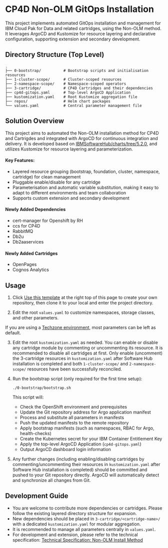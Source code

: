 # CP4D Non-OLM GitOps Installation

This project implements automated GitOps installation and management for IBM Cloud Pak for Data and related cartridges, using the Non-OLM method. It leverages ArgoCD and Kustomize for resource layering and declarative configuration, supporting extension and secondary development.

## Directory Structure (Top Level)
```
.
├── 0-bootstrap/          # Bootstrap scripts and initialisation resources
├── 1-cluster-scope/      # Cluster-scoped resources
├── 2-namespace-scope/    # Namespace-scoped operators
├── 3-cartridge/          # CP4D Cartridges and their dependencies
├── cp4d-gitops.yaml      # Top-level ArgoCD Application
├── kustomization.yaml    # Root Kustomize aggregation file
├── repos/                # Helm chart packages
└── values.yaml           # Central parameter management file
```

## Solution Overview

This project aims to automated the Non-OLM installation method for CP4D and Cartrigdes and integrated with ArgoCD for continuous integration and delivery. It is developed based on [IBMSoftwareHub/charts/tree/5.2.0](https://github.ibm.com/IBMSoftwareHub/charts/tree/5.2.0), and utilizes Kustomize for resource layering and parameterization.

#### Key Features:
- Layered resource grouping (bootstrap, foundation, cluster, namespace, cartridge) for clean management
- Pluggable enable/disable for any cartridge
- Parameterisation and automatic variable substitution, making it easy to adapt to different environments and team collaboration
- Supports custom extension and secondary development

#### Newly Added Dependencies
- cert-manager for Openshift by RH
- ccs for CP4D
- RabbitMQ
- Db2u
- Db2aaservices

#### Newly Added Cartridges

- OpenPages
- Cognos Analytics

## Usage

1. Click [Use this template](https://github.com/new?template_name=non-olm-cp4d-gitops&template_owner=gitops-cp4d) at the right top of this page to create your own repository, then clone it to your local and enter the project directory.

2. Edit the root `values.yaml` to customize namespaces, storage classes, and other parameters.  

If you are using a [Techzone environment](https://techzone.ibm.com/collection/tech-zone-certified-base-images/journey-base-open-shift), most parameters can be left as default.

3. Edit the root `kustomization.yaml` as needed. You can enable or disable any cartridge module by commenting or uncommenting its resource. It is recommended to disable all cartridges at first. Only enable (uncomment) the 3-cartridge resources in `kustomization.yaml` after Software Hub installation is completed and both `1-cluster-scope/` and `2-namespace-scope/` resources have been successfully reconciled.


4. Run the bootstrap script (only required for the first time setup):
    ```
    ./0-bootstrap/bootstrap.sh
    ```
    This script will:
    - Check the OpenShift environment and prerequisites
    - Update the Git repository address for Argo application manifest
    - Process and substitute all parameters in manifests
    - Push the updated manifests to the remote repository
    - Apply bootstrap manifests (such as namespaces, RBAC for Argo, health-checks)
    - Create the Kubernetes secret for your IBM Container Entitlement Key
    - Apply the top-level ArgoCD Application (`cp4d-gitops.yaml`)
    - Output ArgoCD dashboard login information

5. Any further changes (including enabling/disabling cartridges by commenting/uncommenting their resources in `kustomization.yaml` after Software Hub installation is completed) should be committed and pushed to your Git repository directly. ArgoCD will automatically detect and synchronize all changes from Git.


## Development Guide

- You are welcome to contribute more dependencies or cartridges. Please follow the existing layered directory structure for expansion.
- New dependencies should be placed in `3-cartridge/<cartridge-name>/` with a dedicated `kustomization.yaml` for modular aggregation.
- It is recommended to manage all parameters centrally in `values.yaml`.
- For development and extension, please refer to the technical specification: [Technical Specification: Non-OLM Install Method](https://github.ibm.com/PrivateCloud-analytics/CPD-TechSpec/blob/master/non-OLM-install-method.md)
